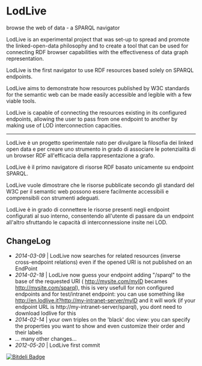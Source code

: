 LodLive
=======

browse the web of data - a SPARQL navigator

LodLive is an experimental project that was set-up to spread and promote the linked-open-data philosophy and to create a tool that can be used for connecting RDF browser capabilities with the effectiveness of data graph representation. 

LodLive is the first navigator to use RDF resources based solely on SPARQL endpoints. 

LodLive aims to demonstrate how resources published by W3C standards for the semantic web can be made easily accessible and legible with a few viable tools. 

LodLive is capable of connecting the resources existing in its configured endpoints, allowing the user to pass from one endpoint to another by making use of LOD interconnection capacities.

---------

LodLive è un progetto sperimentale nato per divulgare la filosofia dei linked open data e per creare uno strumento in grado di associare le potenzialità di un browser RDF all'efficacia della rappresentazione a grafo. 

LodLive è il primo navigatore di risorse RDF basato unicamente su endpoint SPARQL.

LodLive vuole dimostrare che le risorse pubblicate secondo gli standard del W3C per il semantic web possono essere facilmente accessibili e comprensibili con strumenti adeguati. 

LodLive è in grado di connettere le risorse presenti negli endpoint configurati al suo interno, consentendo all'utente di passare da un endpoint all'altro sfruttando le capacità di interconnessione insite nei LOD.


ChangeLog
-------
* *2014-03-09* | LodLive now searches for related resources (inverse cross-endpoint relations) even if the opened URI is not published on an EndPoint
* *2014-02-18* | LodLive now guess your endpoint adding "/sparql" to the base of the requested URI ( http://mysite.com/myID becames http://mysite.com/sparql), this is very usefull for non configured endpoints and for test/intranet endpoint: you can use something like http://en.lodlive.it?http://my-intranet-server/myID and it will work (if your endpoint URL is http://my-intranet-server/sparql), you dont need to download lodlive for this
* *2014-02-14* | your own triples on the 'black' doc view: you can specify the properties you want to show and even customize their order and their labels
* *...* many other changes...
* *2012-05-20* | LodLive first commit

[![Bitdeli Badge](https://d2weczhvl823v0.cloudfront.net/dvcama/lodlive/trend.png)](https://bitdeli.com/free "Bitdeli Badge")

